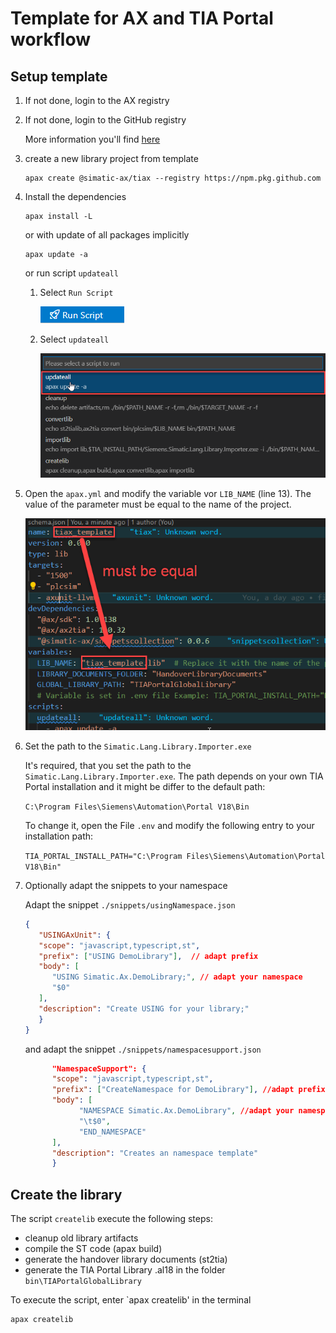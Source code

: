 # Template for AX and TIA Portal workflow
## Setup template

1. If not done, login to the AX registry

1. If not done, login to the GitHub registry
   
    More information you'll find [here](https://github.com/simatic-ax/.github/blob/main/doc/personalaccesstoken.md)

1. create a new library project from template 
      ```cli
      apax create @simatic-ax/tiax --registry https://npm.pkg.github.com
      ```
1. Install the dependencies

   ```cli
   apax install -L 
   ```

   or with update of all packages implicitly 

   ```cli
   apax update -a
   ```
   
   or run script `updateall`

      1. Select `Run Script`
   
            ![](doc/runscript.png)

      2. Select `updateall`
      
            ![](doc/select_updateall.png)

1. Open the `apax.yml` and modify the variable vor `LIB_NAME` (line 13). The value of the parameter must be equal to the name of the project.

      ![](doc/name.png)

1. Set the path to the `Simatic.Lang.Library.Importer.exe`  
   
      It's required, that you set the path to the `Simatic.Lang.Library.Importer.exe`. The path depends on your own TIA Portal installation and it might be differ to the default path:

      `C:\Program Files\Siemens\Automation\Portal V18\Bin`

      To change it, open the File `.env` and modify the following entry to your installation path:
      
      `TIA_PORTAL_INSTALL_PATH="C:\Program Files\Siemens\Automation\Portal V18\Bin"`

1. Optionally adapt the snippets to your namespace

      Adapt the snippet `./snippets/usingNamespace.json`

      ```json
      {
         "USINGAxUnit": {
         "scope": "javascript,typescript,st",
         "prefix": ["USING DemoLibrary"],  // adapt prefix
         "body": [
            "USING Simatic.Ax.DemoLibrary;", // adapt your namespace
            "$0"
         ],
         "description": "Create USING for your library;"
         }    
      }
      ```

      and adapt the snippet `./snippets/namespacesupport.json`

      ```json 
            "NamespaceSupport": {
            "scope": "javascript,typescript,st",
            "prefix": ["CreateNamespace for DemoLibrary"], //adapt prefix
            "body": [
                  "NAMESPACE Simatic.Ax.DemoLibrary", //adapt your namespace
                  "\t$0",
                  "END_NAMESPACE"
            ],
            "description": "Creates an namespace template"
            }    
      ```

## Create the library

The script `createlib` execute the following steps:

- cleanup old library artifacts 
- compile the ST code (apax build)
- generate the handover library documents (st2tia)
- generate the TIA Portal Library .al18 in the folder `bin\TIAPortalGlobalLibrary`

To execute the script, enter `apax createlib' in the terminal

```
apax createlib
```
